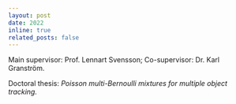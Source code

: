 ```yaml
---
layout: post
date: 2022
inline: true
related_posts: false
---
```


Main supervisor: Prof. Lennart Svensson; Co-supervisor: Dr. Karl Granström.

Doctoral thesis: *Poisson multi-Bernoulli mixtures for multiple object tracking.*
